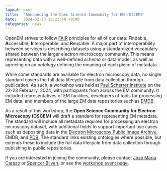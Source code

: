 ```yaml
---
layout: post
title:  "Announcing the Open Science Community for EM (OSCEM)"
date:   2024-02-23 12:21:40 +0100
categories: news
---
```


OpenEM strives to follow [FAIR](https://force11.org/info/the-fair-data-principles//)
principles for all of our data: **F**indable, **A**ccessible, **I**nteroperable, and
**R**eusable. A major part of interoperability between services is describing datasets
using a standardized vocabulary shared between the larger electron microscopy community.
This means representing data with a well-defined *schema* or data model, as well as
agreeing on an *ontology* defining the meaning of each piece of metadata.

While some standards are available for electron microscopy data, no single standard
covers the full data lifecycle from data collection through publication. As such, a
workshop was held at [Paul Scherrer Institute](https://www.psi.ch/en) on the 22-23
February, 2024, with participants from across the EM community. It included
representatives of EM facilities, developers of tools for processing EM data, and
members of the large EM data repositories such as [EMDB](https://www.ebi.ac.uk/emdb/).

As a result of this workshop, the **Open Science Community for Electron Microscopy
(OSCEM)** will draft a standard for representing EM metadata. The standard will include
all metadata required for processing an electron microscopy dataset, with additional
fields to support important use cases such as depositing data in the [Electron
Microscopy Public Image Archive](https://www.ebi.ac.uk/empiar/#), EMDB, and
[PDB](https://www.wwpdb.org/). The standard links existing ontologies where possible,
but extends these to include the full data lifecycle from data collection through
publishing in public repositories.

If you are interested in joining the community, please contact [Jose Maria
Carazo](http://i2pc.es/carazo/) or [Spencer
Bliven](https://www.psi.ch/en/lsm/people/spencer-edward-bliven), or see the [workshop
event page](https://indico.psi.ch/e/em-standards-2024).

